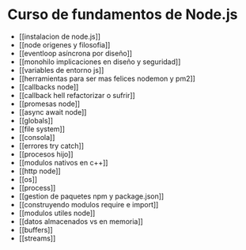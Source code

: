 # Curso de fundamentos de Node.js

* [[instalacion de node.js]]
* [[node origenes y filosofia]]
* [[eventloop asíncrona por diseño]]
* [[monohilo implicaciones en diseño y seguridad]]
* [[variables de entorno js]]
* [[herramientas para ser mas felices nodemon y pm2]]
* [[callbacks node]]
* [[callback hell refactorizar o sufrir]]
* [[promesas node]]
* [[async await node]]
* [[globals]]
* [[file system]]
* [[consola]]
* [[errores try catch]]
* [[procesos hijo]]
* [[modulos nativos en c++]]
* [[http node]]
* [[os]]
* [[process]]
* [[gestion de paquetes npm y package.json]]
* [[construyendo modulos require e import]]
* [[modulos utiles node]]
* [[datos almacenados vs en memoria]]
* [[buffers]]
* [[streams]]